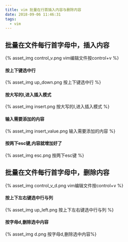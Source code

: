```yaml
---
title: vim 批量在行首插入内容与删除内容
date: 2018-09-06 11:46:31
tags:
  - vim
---
```


## 批量在文件每行首字母中，插入内容

{% asset_img control_v.png vim编辑文件按control+v %}


#### 按上下键选中行

{% asset_img up_down.png 按上下键选中行  %}


#### 按大写的I,进入插入模式

{% asset_img insert.png 按大写的I,进入插入模式  %}


#### 输入需要添加的内容

{% asset_img insert_value.png 输入需要添加的内容  %}

#### 按两下esc键,内容就增加好了

{% asset_img esc.png 按两下esc键 %}

## 批量在文件每行首字母中，删除内容

{% asset_img control_v_d.png  vim编辑文件按control+v  %}

#### 按上下左右键选中行与列

{% asset_img up_left.png 按上下左右键选中行与列  %}

#### 按字母d,删除选中内容

{% asset_img d.png 按字母d,删除选中内容%}

